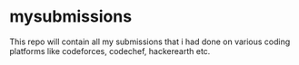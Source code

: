 # mysubmissions
This repo will contain all my submissions that i had done on various coding platforms like codeforces, codechef, hackerearth etc.
